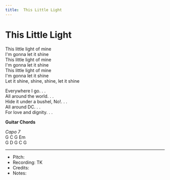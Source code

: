 ```yaml
---
title:  This Little Light
---
```



# This Little Light
  
This little light of mine  
I'm gonna let it shine  
This little light of mine  
I'm gonna let it shine  
This little light of mine  
I'm gonna let it shine  
Let it shine, shine, shine, let it shine  
  
Everywhere I go. . .  
All around the world. . .  
Hide it under a bushel, No!. . .  
All around DC. . .  
For love and dignity. . .  
 

**Guitar Chords**  

_Capo 7_  
G C G Em  
G D G C G  

<!-- 
D - - -/G – D-/    
D - - -/G – D-/    
D - - -/--F# Bm/  
D A DG D  
-->

---
* Pitch: 
* Recording: TK
* Credits: 
* Notes: 
